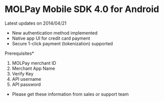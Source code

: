 MOLPay Mobile SDK 4.0 for Android
=================================


Latest updates on 2014/04/21

- New authentication method implemented
- Native app UI for credit card payment
- Secure 1-click payment (tokenization) supported


Prerequisites*

1) MOLPay merchant ID
2) Merchant App Name
3) Verify Key
4) API username
5) API password

* Please get these information from sales or support team
